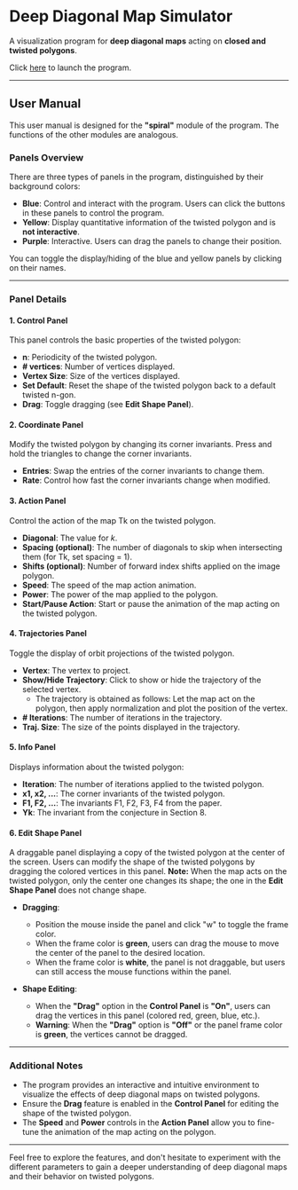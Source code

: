# Deep Diagonal Map Simulator

A visualization program for **deep diagonal maps** acting on **closed and twisted polygons**.

Click [here](https://zzou9.github.io/pentagram-map/spiral.html) to launch the program.

---

## User Manual

This user manual is designed for the **"spiral"** module of the program. The functions of the other modules are analogous.

### Panels Overview

There are three types of panels in the program, distinguished by their background colors:

- **Blue**: Control and interact with the program. Users can click the buttons in these panels to control the program.
- **Yellow**: Display quantitative information of the twisted polygon and is **not interactive**.
- **Purple**: Interactive. Users can drag the panels to change their position.

You can toggle the display/hiding of the blue and yellow panels by clicking on their names.

---

### Panel Details

#### 1. **Control Panel**

This panel controls the basic properties of the twisted polygon:

- **n**: Periodicity of the twisted polygon.
- **# vertices**: Number of vertices displayed.
- **Vertex Size**: Size of the vertices displayed.
- **Set Default**: Reset the shape of the twisted polygon back to a default twisted n-gon.
- **Drag**: Toggle dragging (see **Edit Shape Panel**).

#### 2. **Coordinate Panel**

Modify the twisted polygon by changing its corner invariants. Press and hold the triangles to change the corner invariants.

- **Entries**: Swap the entries of the corner invariants to change them.
- **Rate**: Control how fast the corner invariants change when modified.

#### 3. **Action Panel**

Control the action of the map Tk on the twisted polygon.

- **Diagonal**: The value for *k*.
- **Spacing (optional)**: The number of diagonals to skip when intersecting them (for Tk, set spacing = 1).
- **Shifts (optional)**: Number of forward index shifts applied on the image polygon.
- **Speed**: The speed of the map action animation.
- **Power**: The power of the map applied to the polygon.
- **Start/Pause Action**: Start or pause the animation of the map acting on the twisted polygon.

#### 4. **Trajectories Panel**

Toggle the display of orbit projections of the twisted polygon.

- **Vertex**: The vertex to project.
- **Show/Hide Trajectory**: Click to show or hide the trajectory of the selected vertex.
  - The trajectory is obtained as follows: Let the map act on the polygon, then apply normalization and plot the position of the vertex.
- **# Iterations**: The number of iterations in the trajectory.
- **Traj. Size**: The size of the points displayed in the trajectory.

#### 5. **Info Panel**

Displays information about the twisted polygon:

- **Iteration**: The number of iterations applied to the twisted polygon.
- **x1, x2, ...**: The corner invariants of the twisted polygon.
- **F1, F2, ...**: The invariants F1, F2, F3, F4 from the paper.
- **Yk**: The invariant from the conjecture in Section 8.

#### 6. **Edit Shape Panel**

A draggable panel displaying a copy of the twisted polygon at the center of the screen. Users can modify the shape of the twisted polygons by dragging the colored vertices in this panel. **Note:** When the map acts on the twisted polygon, only the center one changes its shape; the one in the **Edit Shape Panel** does not change shape.

- **Dragging**: 
  - Position the mouse inside the panel and click "w" to toggle the frame color.
  - When the frame color is **green**, users can drag the mouse to move the center of the panel to the desired location.
  - When the frame color is **white**, the panel is not draggable, but users can still access the mouse functions within the panel.

- **Shape Editing**:
  - When the **"Drag"** option in the **Control Panel** is **"On"**, users can drag the vertices in this panel (colored red, green, blue, etc.).
  - **Warning**: When the **"Drag"** option is **"Off"** or the panel frame color is **green**, the vertices cannot be dragged.

---

### Additional Notes

- The program provides an interactive and intuitive environment to visualize the effects of deep diagonal maps on twisted polygons.
- Ensure the **Drag** feature is enabled in the **Control Panel** for editing the shape of the twisted polygon.
- The **Speed** and **Power** controls in the **Action Panel** allow you to fine-tune the animation of the map acting on the polygon.

---

Feel free to explore the features, and don't hesitate to experiment with the different parameters to gain a deeper understanding of deep diagonal maps and their behavior on twisted polygons.
